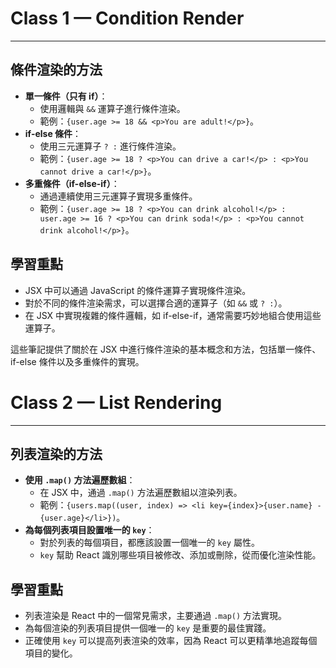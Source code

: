 # Class 1 — Condition Render
- - -
## 條件渲染的方法
- **單一條件（只有 if）**：
    - 使用邏輯與 `&&` 運算子進行條件渲染。
    - 範例：`{user.age >= 18 && <p>You are adult!</p>}`。
- **if-else 條件**：
    - 使用三元運算子 `? :` 進行條件渲染。
    - 範例：`{user.age >= 18 ? <p>You can drive a car!</p> : <p>You cannot drive a car!</p>}`。
- **多重條件（if-else-if）**：
    - 通過連續使用三元運算子實現多重條件。
    - 範例：`{user.age >= 18 ? <p>You can drink alcohol!</p> : user.age >= 16 ? <p>You can drink soda!</p> : <p>You cannot drink alcohol!</p>}`。

## 學習重點
- JSX 中可以通過 JavaScript 的條件運算子實現條件渲染。
- 對於不同的條件渲染需求，可以選擇合適的運算子（如 `&&` 或 `? :`）。
- 在 JSX 中實現複雜的條件邏輯，如 if-else-if，通常需要巧妙地組合使用這些運算子。

這些筆記提供了關於在 JSX 中進行條件渲染的基本概念和方法，包括單一條件、if-else 條件以及多重條件的實現。

# Class 2 — List Rendering
- - -
## 列表渲染的方法
- **使用 `.map()` 方法遍歷數組**：
  - 在 JSX 中，通過 `.map()` 方法遍歷數組以渲染列表。
  - 範例：`{users.map((user, index) => <li key={index}>{user.name} - {user.age}</li>})`。
- **為每個列表項目設置唯一的 `key`**：
  - 對於列表的每個項目，都應該設置一個唯一的 `key` 屬性。
  - `key` 幫助 React 識別哪些項目被修改、添加或刪除，從而優化渲染性能。

## 學習重點
- 列表渲染是 React 中的一個常見需求，主要通過 `.map()` 方法實現。
- 為每個渲染的列表項目提供一個唯一的 `key` 是重要的最佳實踐。
- 正確使用 `key` 可以提高列表渲染的效率，因為 React 可以更精準地追蹤每個項目的變化。
